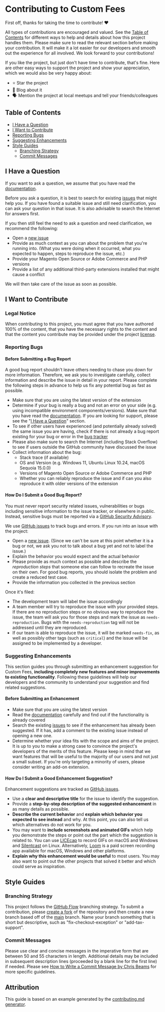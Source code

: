 # Contributing to Custom Fees

First off, thanks for taking the time to contribute! ❤️

All types of contributions are encouraged and valued. See the
[Table of Contents] for different ways to help and details about how this
project handles them. Please make sure to read the relevant section before
making your contribution. It will make it a lot easier for our developers and
smooth out the experience for all involved. We look forward to your
contributions!

If you like the project, but just don't have time to contribute, that's fine.
Here are other easy ways to support the project and show your appreciation,
which we would also be very happy about:
- ⭐ Star the project
- 📝 Blog about it
- 🗣️ Mention the project at local meetups and tell your friends/colleagues

## Table of Contents

- [I Have a Question]
- [I Want to Contribute]
- [Reporting Bugs]
- [Suggesting Enhancements]
- [Style Guides]
    - [Branching Strategy]
    - [Commit Messages]

## I Have a Question

If you want to ask a question, we assume that you have read the [documentation].

Before you ask a question, it is best to search for existing [issues] that 
might help you. If you have found a suitable issue and still need 
clarification, you can ask your question in that issue. It is also advisable to 
search the Internet for answers first.

If you then still feel the need to ask a question and need clarification, we 
recommend the following:

- Open a [new issue]
- Provide as much context as you can about the problem that you're running 
  into. (What you were doing when it occurred, what you expected to happen, 
  steps to reproduce the issue, etc.)
- Provide your Magento Open Source or Adobe Commerce and PHP versions
- Provide a list of any additional third-party extensions installed that might 
  cause a conflict

We will then take care of the issue as soon as possible.

## I Want to Contribute

### Legal Notice

When contributing to this project, you must agree that you have authored 100% 
of the content, that you have the necessary rights to the content and that the 
content you contribute may be provided under the project [license].

### Reporting Bugs

#### Before Submitting a Bug Report

A good bug report shouldn't leave others needing to chase you down for more 
information. Therefore, we ask you to investigate carefully, collect 
information and describe the issue in detail in your report. Please complete 
the following steps in advance to help us fix any potential bug as fast as 
possible.

- Make sure that you are using the latest version of the extension
- Determine if your bug is really a bug and not an error on your side (e.g.
  using incompatible environment components/versions). Make sure that you have
  read the [documentation]. If you are looking for support, please see the
  "[I Have a Question]" section.
- To see if other users have experienced (and potentially already solved) the
  same issue you are having, check if there is not already a bug report 
  existing for your bug or error in the [bug tracker]
- Please also make sure to search the Internet (including Stack Overflow) to 
  see if users outside the GitHub community have discussed the issue
- Collect information about the bug:
    - Stack trace (if available)
    - OS and Version (e.g. Windows 11, Ubuntu Linux 10.24, macOS Sequoia 15.0.0)
    - Versions of Magento Open Source or Adobe Commerce and PHP
    - Whether you can reliably reproduce the issue and if can you also 
      reproduce it with older versions of the extension

#### How Do I Submit a Good Bug Report?

You must never report security related issues, vulnerabilities or bugs 
including sensitive information to the issue tracker, or elsewhere in public. 
Instead, sensitive bugs must be reported via a [GitHub Security Advisory].

We use [GitHub issues] to track bugs and errors. If you run into an issue with 
the project:

- Open a [new issue]. (Since we can't be sure at this point whether it is a bug 
  or not, we ask you not to talk about a bug yet and not to label the issue.)
- Explain the behavior you would expect and the actual behavior
- Please provide as much context as possible and describe the *reproduction 
  steps* that someone else can follow to recreate the issue on  their own. For 
  good bug reports, you should isolate the problem and create a reduced test 
  case.
- Provide the information you collected in the previous section

Once it's filed:

- The development team will label the issue accordingly
- A team member will try to reproduce the issue with your provided steps. If 
  there are no reproduction steps or no obvious way to reproduce the issue, the 
  team will ask you for those steps and mark the issue as `needs-reproduction`. 
  Bugs with the `needs-reproduction` tag will not be addressed until they are 
  reproduced.
- If our team is able to reproduce the issue, it will be marked `needs-fix`, as 
  well as possibly other tags (such as `critical`) and the issue will be 
  assigned to be implemented by a developer.

### Suggesting Enhancements

This section guides you through submitting an enhancement suggestion for 
Custom Fees, **including completely new features and minor improvements to 
existing functionality**. Following these guidelines will help our developers 
and the community to understand your suggestion and find related suggestions.

#### Before Submitting an Enhancement

- Make sure that you are using the latest version
- Read the [documentation] carefully and find out if the functionality is
  already covered
- Search the existing [issues] to see if the enhancement has already been
  suggested. If it has, add a comment to the existing issue instead of opening 
  a new one.
- Determine whether your idea fits with the scope and aims of the project. It 
  is up to you to make a strong case to convince the project's developers of 
  the merits of this feature. Please keep in mind that we want features that 
  will be useful to the majority of our users and not just a small subset. If 
  you're only targeting a minority of users, please consider writing an add-on 
  extension.

#### How Do I Submit a Good Enhancement Suggestion?

Enhancement suggestions are tracked as [GitHub issues].

- Use a **clear and descriptive title** for the issue to identify the 
  suggestion.
- Provide a **step-by-step description of the suggested enhancement** in as 
  many details as possible.
- **Describe the current behavior** and **explain which behavior you expected 
  to see instead** and why. At this point, you can also tell us which 
  alternatives do not work for you.
- You may want to **include screenshots and animated GIFs** which help you 
  demonstrate the steps or point out the part which the suggestion is related 
  to. You can use [LICEcap] to record GIFs on macOS and Windows and 
  [Silentcast] on Linux. Alternatively, [Loom] is a paid screen recording app 
  available for macOS, Windows and other platforms.
- **Explain why this enhancement would be useful** to most users. You may also 
  want to point out the other projects that solved it better and which could 
  serve as inspiration.

## Style Guides

### Branching Strategy

This project follows the [GitHub Flow] branching strategy. To submit a 
contribution, please [create a fork] of the repository and then create a new 
branch based off of the [main] branch. Name your branch something that is short 
but descriptive, such as "fix-checkout-exception" or "add-tax-support".

### Commit Messages
Please use clear and concise messages in the imperative form that are between 
50 and 55 characters in length. Additional details may be included in 
subsequent description lines (proceeded by a blank line for the first line) if 
needed. Please see [How to Write a Commit Message by Chris Beams] for more 
specific guidelines.

## Attribution

This guide is based on an example generated by the [contributing.md generator].

[Table of Contents]: #table-of-contents
[I Have a Question]: #i-have-a-question
[I Want to Contribute]: #i-want-to-contribute
[Reporting Bugs]: #reporting-bugs
[Suggesting Enhancements]: #suggesting-enhancements
[Style Guides]: #style-guides
[Branching Strategy]: #branching-strategy
[Commit Messages]: #commit-messages
[documentation]: README.md
[issues]: https://github.com/JosephLeedy/magento2-module-custom-fees/issues
[new issue]: https://github.com/JosephLeedy/magento2-module-custom-fees/issues/new
[license]: ./LICENSE
[bug tracker]: https://github.com/JosephLeedy/magento2-module-custom-fees/issues?q=label%3Abug
[GitHub Security Advisory]: https://github.com/JosephLeedy/magento2-module-custom-fees/security/advisories/new
[GitHub issues]: https://github.com/JosephLeedy/magento2-module-custom-fees/issues
[LICEcap]: https://www.cockos.com/licecap
[Silentcast]: https://github.com/colinkeenan/silentcast
[Loom]: https://www.loom.com
[GitHub Flow]: https://docs.github.com/en/get-started/using-github/github-flow
[create a fork]: https://github.com/JosephLeedy/magento2-module-custom-fees/fork
[main]: https://github.com/JosephLeedy/magento2-module-custom-fees/tree/main
[How to Write a Commit Message by Chris Beams]: https://cbea.ms/git-commit
[contributing.md generator]: https://generator.contributing.md